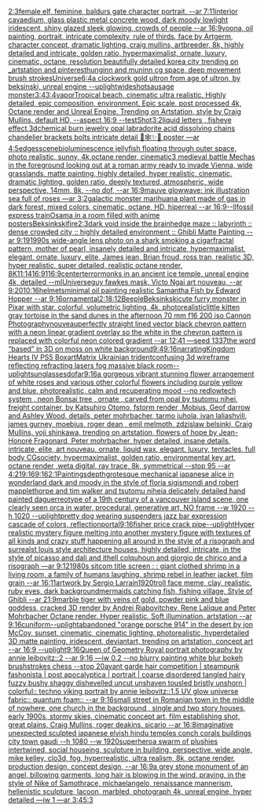 [2:3](https://www.ebank.nz/aiartgenerator?category=2%3A3)[female elf, feminine,  baldurs gate character portrait, --ar 7:11](https://www.ebank.nz/aiartgenerator?category=female%20elf%2C%20feminine%2C%20%20baldurs%20gate%20character%20portrait%2C%20--ar%207%3A11)[interior cavaedium, glass plastic metal concrete wood, dark moody lowlight iridescent, shiny glazed sleek glowing, crowds of people --ar 16:9](https://www.ebank.nz/aiartgenerator?category=interior%20cavaedium%2C%20glass%20plastic%20metal%20concrete%20wood%2C%20dark%20moody%20lowlight%20iridescent%2C%20shiny%20glazed%20sleek%20glowing%2C%20crowds%20of%20people%20--ar%2016%3A9)[yoona, oil painting, portrait, intricate complexity, rule of thirds, face by Artgerm, character concept, dramatic lighting, craig mullins, artbreeder, 8k, highly detailed and intricate, golden ratio, hypermaximalist, ornate, luxury, cinematic, octane, resolution beautifully detailed korea city trending on _artstation and pinterest](https://www.ebank.nz/aiartgenerator?category=yoona%2C%20oil%20painting%2C%20portrait%2C%20intricate%20complexity%2C%20rule%20of%20thirds%2C%20face%20by%20Artgerm%2C%20character%20concept%2C%20dramatic%20lighting%2C%20craig%20mullins%2C%20artbreeder%2C%208k%2C%20highly%20detailed%20and%20intricate%2C%20golden%20ratio%2C%20hypermaximalist%2C%20ornate%2C%20luxury%2C%20cinematic%2C%20octane%2C%20resolution%20beautifully%20detailed%20korea%20city%20trending%20on%20_artstation%20and%20pinterest)[hunginn and muninn cg space, deep movement brush strokes](https://www.ebank.nz/aiartgenerator?category=hunginn%20and%20muninn%20cg%20space%2C%20deep%20movement%20brush%20strokes)[Universe](https://www.ebank.nz/aiartgenerator?category=Universe)[6:4](https://www.ebank.nz/aiartgenerator?category=6%3A4)[a clockwork gold ultron from age of ultron, by beksinski, unreal engine --uplight](https://www.ebank.nz/aiartgenerator?category=a%20clockwork%20gold%20ultron%20from%20age%20of%20ultron%2C%20by%20beksinski%2C%20unreal%20engine%20--uplight)[wideshot](https://www.ebank.nz/aiartgenerator?category=wideshot)[sausage monster](https://www.ebank.nz/aiartgenerator?category=sausage%20monster)[3:4](https://www.ebank.nz/aiartgenerator?category=3%3A4)[3:4](https://www.ebank.nz/aiartgenerator?category=3%3A4)[vapor](https://www.ebank.nz/aiartgenerator?category=vapor)[Tropical beach, cinematic ultra realistic. Highly detailed, epic composition, environment. Epic scale, post processed 4k, Octane render and Unreal Engine. Trending on Artstation, style by Craig Mullins, default HD, --aspect 16:9 --test](https://www.ebank.nz/aiartgenerator?category=Tropical%20beach%2C%20cinematic%20ultra%20realistic.%20Highly%20detailed%2C%20epic%20composition%2C%20environment.%20Epic%20scale%2C%20post%20processed%204k%2C%20Octane%20render%20and%20Unreal%20Engine.%20Trending%20on%20Artstation%2C%20style%20by%20Craig%20Mullins%2C%20default%20HD%2C%20--aspect%2016%3A9%20--test)[Shot](https://www.ebank.nz/aiartgenerator?category=Shot)[3:2](https://www.ebank.nz/aiartgenerator?category=3%3A2)[liquid letters , fisheye effect,3d](https://www.ebank.nz/aiartgenerator?category=liquid%20letters%20%2C%20fisheye%20effect%2C3d)[chemical burn jewelry opal labradorite acid dissolving chains chandelier brackets bolts intricate detail 🦋🕸✨🫧 poster —ar 4:5](https://www.ebank.nz/aiartgenerator?category=chemical%20burn%20jewelry%20opal%20labradorite%20acid%20dissolving%20chains%20chandelier%20brackets%20bolts%20intricate%20detail%20%F0%9F%A6%8B%F0%9F%95%B8%E2%9C%A8%F0%9F%AB%A7%20poster%20%E2%80%94ar%204%3A5)[edges](https://www.ebank.nz/aiartgenerator?category=edges)[scene](https://www.ebank.nz/aiartgenerator?category=scene)[bioluminescence jellyfish floating through outer space, photo realistic, sunny, 4k,octane render, cinematic](https://www.ebank.nz/aiartgenerator?category=bioluminescence%20jellyfish%20floating%20through%20outer%20space%2C%20photo%20realistic%2C%20sunny%2C%204k%2Coctane%20render%2C%20cinematic)[3 medieval battle Mechas in the foreground looking out at a roman army ready to invade Vienna, wide grasslands, matte painting, highly detailed, hyper realistic, cinematic, dramatic lighting, golden ratio, deeply textured, atmospheric, wide perspective, 14mm, 8k, --no dof, --ar 16:9](https://www.ebank.nz/aiartgenerator?category=3%20medieval%20battle%20Mechas%20in%20the%20foreground%20looking%20out%20at%20a%20roman%20army%20ready%20to%20invade%20Vienna%2C%20wide%20grasslands%2C%20matte%20painting%2C%20highly%20detailed%2C%20hyper%20realistic%2C%20cinematic%2C%20dramatic%20lighting%2C%20golden%20ratio%2C%20deeply%20textured%2C%20atmospheric%2C%20wide%20perspective%2C%2014mm%2C%208k%2C%20--no%20dof%2C%20--ar%2016%3A9)[mauve glowwave: ink illustration sea full of roses —ar 3:2](https://www.ebank.nz/aiartgenerator?category=mauve%20glowwave%3A%20ink%20illustration%20sea%20full%20of%20roses%20%E2%80%94ar%203%3A2)[galactic monster marihuana plant made of gas in dark forest, mixed colors, cinematic, octane, HD, hiperreal --ar 16:9](https://www.ebank.nz/aiartgenerator?category=galactic%20monster%20marihuana%20plant%20made%20of%20gas%20in%20dark%20forest%2C%20mixed%20colors%2C%20cinematic%2C%20octane%2C%20HD%2C%20hiperreal%20--ar%2016%3A9)[--ll](https://www.ebank.nz/aiartgenerator?category=--ll)[fossil express train](https://www.ebank.nz/aiartgenerator?category=fossil%20express%20train)[Osama in a room filled with anime posters](https://www.ebank.nz/aiartgenerator?category=Osama%20in%20a%20room%20filled%20with%20anime%20posters)[Beksinkski](https://www.ebank.nz/aiartgenerator?category=Beksinkski)[fire](https://www.ebank.nz/aiartgenerator?category=fire)[2:3](https://www.ebank.nz/aiartgenerator?category=2%3A3)[dark void inside the brain](https://www.ebank.nz/aiartgenerator?category=dark%20void%20inside%20the%20brain)[hedge maze :: labyrinth ::  dense crowded city :: highly detailed environment :: Ghibli Matte Painting --ar 9:19](https://www.ebank.nz/aiartgenerator?category=hedge%20maze%20%3A%3A%20labyrinth%20%3A%3A%20%20dense%20crowded%20city%20%3A%3A%20highly%20detailed%20environment%20%3A%3A%20Ghibli%20Matte%20Painting%20--ar%209%3A19)[1990s wide-angle lens photo on a shark smoking a cigar](https://www.ebank.nz/aiartgenerator?category=1990s%20wide-angle%20lens%20photo%20on%20a%20shark%20smoking%20a%20cigar)[fractal pattern, mother of pearl, insanely detailed and intricate, hypermaximalist, elegant, ornate, luxury, elite, James jean, Brian froud, ross tran, realistic 3D, hyper realistic, super detailed, realistic octane render, 8K](https://www.ebank.nz/aiartgenerator?category=fractal%20pattern%2C%20mother%20of%20pearl%2C%20insanely%20detailed%20and%20intricate%2C%20hypermaximalist%2C%20elegant%2C%20ornate%2C%20luxury%2C%20elite%2C%20James%20jean%2C%20Brian%20froud%2C%20ross%20tran%2C%20realistic%203D%2C%20hyper%20realistic%2C%20super%20detailed%2C%20realistic%20octane%20render%2C%208K)[11:14](https://www.ebank.nz/aiartgenerator?category=11%3A14)[16:9](https://www.ebank.nz/aiartgenerator?category=16%3A9)[1](https://www.ebank.nz/aiartgenerator?category=1)[16:9](https://www.ebank.nz/aiartgenerator?category=16%3A9)[center](https://www.ebank.nz/aiartgenerator?category=center)[terror](https://www.ebank.nz/aiartgenerator?category=terror)[monks in an ancient ice temple, unreal engine 4k, detailed --ml](https://www.ebank.nz/aiartgenerator?category=monks%20in%20an%20ancient%20ice%20temple%2C%20unreal%20engine%204k%2C%20detailed%20--ml)[Universe](https://www.ebank.nz/aiartgenerator?category=Universe)[guy fawkes mask, Victo Ngai art nouveau, --ar 9:20](https://www.ebank.nz/aiartgenerator?category=guy%20fawkes%20mask%2C%20Victo%20Ngai%20art%20nouveau%2C%20--ar%209%3A20)[10:16](https://www.ebank.nz/aiartgenerator?category=10%3A16)[helmets](https://www.ebank.nz/aiartgenerator?category=helmets)[minimal oil painting realistic Samantha Fish by Edward Hopper --ar 9:16](https://www.ebank.nz/aiartgenerator?category=minimal%20oil%20painting%20realistic%20Samantha%20Fish%20by%20Edward%20Hopper%20--ar%209%3A16)[ornamental](https://www.ebank.nz/aiartgenerator?category=ornamental)[2:1](https://www.ebank.nz/aiartgenerator?category=2%3A1)[8:12](https://www.ebank.nz/aiartgenerator?category=8%3A12)[Beeple](https://www.ebank.nz/aiartgenerator?category=Beeple)[Beksinkski](https://www.ebank.nz/aiartgenerator?category=Beksinkski)[cute furry monster in Pixar with star, colorful, volumetric lighting, 4k, photorealistic](https://www.ebank.nz/aiartgenerator?category=cute%20furry%20monster%20in%20Pixar%20with%20star%2C%20colorful%2C%20volumetric%20lighting%2C%204k%2C%20photorealistic)[little kitten gray tortoise in the sand dunes in the afternoon 70 mm f16 200 iso Cannon Photography](https://www.ebank.nz/aiartgenerator?category=little%20kitten%20gray%20tortoise%20in%20the%20sand%20dunes%20in%20the%20afternoon%2070%20mm%20f16%20200%20iso%20Cannon%20Photography)[nouveau](https://www.ebank.nz/aiartgenerator?category=nouveau)[perfectly straight lined vector black chevron pattern with a neon linear gradient overlay so the white in the chevron pattern is replaced with colorful neon colored gradient --ar 12:41 —seed 1337](https://www.ebank.nz/aiartgenerator?category=perfectly%20straight%20lined%20vector%20black%20chevron%20pattern%20with%20a%20neon%20linear%20gradient%20overlay%20so%20the%20white%20in%20the%20chevron%20pattern%20is%20replaced%20with%20colorful%20neon%20colored%20gradient%20--ar%2012%3A41%20%E2%80%94seed%201337)[the word “based” in 3D on moss on white background](https://www.ebank.nz/aiartgenerator?category=the%20word%20%E2%80%9Cbased%E2%80%9D%20in%203D%20on%20moss%20on%20white%20background)[9:4](https://www.ebank.nz/aiartgenerator?category=9%3A4)[9:16](https://www.ebank.nz/aiartgenerator?category=9%3A16)[narrating](https://www.ebank.nz/aiartgenerator?category=narrating)[Kingdom Hearts IV PS5 Boxart](https://www.ebank.nz/aiartgenerator?category=Kingdom%20Hearts%20IV%20PS5%20Boxart)[Matrix Ukrainian trident](https://www.ebank.nz/aiartgenerator?category=Matrix%20Ukrainian%20trident)[confusing 3d wireframe reflecting refracting lasers fog massive black room](https://www.ebank.nz/aiartgenerator?category=confusing%203d%20wireframe%20reflecting%20refracting%20lasers%20fog%20massive%20black%20room)[--uplight](https://www.ebank.nz/aiartgenerator?category=--uplight)[sunglasses](https://www.ebank.nz/aiartgenerator?category=sunglasses)[dof](https://www.ebank.nz/aiartgenerator?category=dof)[ar9:16](https://www.ebank.nz/aiartgenerator?category=ar9%3A16)[a gorgeous vibrant stunning flower arrangement of white roses and various other colorful flowers including purple yellow and blue,  photorealistic, calm and recuperating mood --no red](https://www.ebank.nz/aiartgenerator?category=a%20gorgeous%20vibrant%20stunning%20flower%20arrangement%20of%20white%20roses%20and%20various%20other%20colorful%20flowers%20including%20purple%20yellow%20and%20blue%2C%20%20photorealistic%2C%20calm%20and%20recuperating%20mood%20--no%20red)[lowtech system , neon Bonsai tree , ornate , carved from opal by tsutomu nihei, freight container, by Katsuhiro Otomo, fstorm render ,Mobius, Geof darrow and Ashley Wood, details, peter mohrbacher, tarmo juhola, ivan laliashvili, james gurney, moebius, roger dean , emil melmoth, zdzislaw belsinki, Craig Mullins, yoji shinkawa, trending on artstation, flowers of hope by Jean-Honoré Fragonard, Peter mohrbacher, hyper detailed, insane details, intricate, elite, art nouveau, ornate, liquid wax, elegant, luxury, tentacles, full body CGsociety, hypermaximalist, golden ratio, environmental key art, octane render ,weta digital, ray trace, 8k, symmetrical  --stop 95 --ar 4:21](https://www.ebank.nz/aiartgenerator?category=lowtech%20system%20%2C%20neon%20Bonsai%20tree%20%2C%20ornate%20%2C%20carved%20from%20opal%20by%20tsutomu%20nihei%2C%20freight%20container%2C%20by%20Katsuhiro%20Otomo%2C%20fstorm%20render%20%2CMobius%2C%20Geof%20darrow%20and%20Ashley%20Wood%2C%20details%2C%20peter%20mohrbacher%2C%20tarmo%20juhola%2C%20ivan%20laliashvili%2C%20james%20gurney%2C%20moebius%2C%20roger%20dean%20%2C%20emil%20melmoth%2C%20zdzislaw%20belsinki%2C%20Craig%20Mullins%2C%20yoji%20shinkawa%2C%20trending%20on%20artstation%2C%20flowers%20of%20hope%20by%20Jean-Honor%C3%A9%20Fragonard%2C%20Peter%20mohrbacher%2C%20hyper%20detailed%2C%20insane%20details%2C%20intricate%2C%20elite%2C%20art%20nouveau%2C%20ornate%2C%20liquid%20wax%2C%20elegant%2C%20luxury%2C%20tentacles%2C%20full%20body%20CGsociety%2C%20hypermaximalist%2C%20golden%20ratio%2C%20environmental%20key%20art%2C%20octane%20render%20%2Cweta%20digital%2C%20ray%20trace%2C%208k%2C%20symmetrical%20%20--stop%2095%20--ar%204%3A21)[9:16](https://www.ebank.nz/aiartgenerator?category=9%3A16)[9:16](https://www.ebank.nz/aiartgenerator?category=9%3A16)[2:1](https://www.ebank.nz/aiartgenerator?category=2%3A1)[Paintings](https://www.ebank.nz/aiartgenerator?category=Paintings)[depth](https://www.ebank.nz/aiartgenerator?category=depth)[grotesque mechanical japanese alice in wonderland dark and moody in the style of floria sigismondi and robert mapplethorpe and tim walker and tsutomu nihei](https://www.ebank.nz/aiartgenerator?category=grotesque%20mechanical%20japanese%20alice%20in%20wonderland%20dark%20and%20moody%20in%20the%20style%20of%20floria%20sigismondi%20and%20robert%20mapplethorpe%20and%20tim%20walker%20and%20tsutomu%20nihei)[a delicately detailed hand painted daguerreotype of a 19th century of a vancouver island scene, one clearly seen orca in water, procedural, generative art, NO frame --w 1920 --h 1020 --uplight](https://www.ebank.nz/aiartgenerator?category=a%20delicately%20detailed%20hand%20painted%20daguerreotype%20of%20a%2019th%20century%20of%20a%20vancouver%20island%20scene%2C%20one%20clearly%20seen%20orca%20in%20water%2C%20procedural%2C%20generative%20art%2C%20NO%20frame%20--w%201920%20--h%201020%20--uplight)[pretty dog wearing suspenders jazz bar expression cascade of colors, reflection](https://www.ebank.nz/aiartgenerator?category=pretty%20dog%20wearing%20suspenders%20jazz%20bar%20expression%20cascade%20of%20colors%2C%20reflection)[portal](https://www.ebank.nz/aiartgenerator?category=portal)[9:16](https://www.ebank.nz/aiartgenerator?category=9%3A16)[fisher price crack pipe](https://www.ebank.nz/aiartgenerator?category=fisher%20price%20crack%20pipe)[--uplight](https://www.ebank.nz/aiartgenerator?category=--uplight)[Hyper realistic mystery figure melting into another mystery figure with textures of all kinds and crazy  stuff happening all around in the style of a risograph and surreal](https://www.ebank.nz/aiartgenerator?category=Hyper%20realistic%20mystery%20figure%20melting%20into%20another%20mystery%20figure%20with%20textures%20of%20all%20kinds%20and%20crazy%20%20stuff%20happening%20all%20around%20in%20the%20style%20of%20a%20risograph%20and%20surreal)[st louis style architecture houses, highly detailed, intricate, in the style of picasso and dali and ithell colquhoun and giorgio de chirico and a risograph —ar 9:12](https://www.ebank.nz/aiartgenerator?category=st%20louis%20style%20architecture%20houses%2C%20highly%20detailed%2C%20intricate%2C%20in%20the%20style%20of%20picasso%20and%20dali%20and%20ithell%20colquhoun%20and%20giorgio%20de%20chirico%20and%20a%20risograph%20%E2%80%94ar%209%3A12)[1980s sitcom title screen : : giant clothed shrimp in a living room, a family of humans laughing, shrimp rebel in leather jacket, film grain --ar 16:11](https://www.ebank.nz/aiartgenerator?category=1980s%20sitcom%20title%20screen%20%3A%20%3A%20giant%20clothed%20shrimp%20in%20a%20living%20room%2C%20a%20family%20of%20humans%20laughing%2C%20shrimp%20rebel%20in%20leather%20jacket%2C%20film%20grain%20--ar%2016%3A11)[artwork by Sergio Larraín](https://www.ebank.nz/aiartgenerator?category=artwork%20by%20Sergio%20Larra%C3%ADn)[1920](https://www.ebank.nz/aiartgenerator?category=1920)[troll face meme, clay, realistic, ruby eyes,  dark background](https://www.ebank.nz/aiartgenerator?category=troll%20face%20meme%2C%20clay%2C%20realistic%2C%20ruby%20eyes%2C%20%20dark%20background)[mermaids catching fish, fishing village, Style of Ghibli --ar 21:9](https://www.ebank.nz/aiartgenerator?category=mermaids%20catching%20fish%2C%20fishing%20village%2C%20Style%20of%20Ghibli%20--ar%2021%3A9)[marble tiger with veins of gold, powder pink and blue goddess, cracked 3D render by Andrei Riabovitchev, Rene Lalique and Peter Mohrbacher Octane render. Hyper realistic. Soft illumination. artstation --ar 9:16](https://www.ebank.nz/aiartgenerator?category=marble%20tiger%20with%20veins%20of%20gold%2C%20powder%20pink%20and%20blue%20goddess%2C%20cracked%203D%20render%20by%20Andrei%20Riabovitchev%2C%20Rene%20Lalique%20and%20Peter%20Mohrbacher%20Octane%20render.%20Hyper%20realistic.%20Soft%20illumination.%20artstation%20--ar%209%3A16)[cuniform](https://www.ebank.nz/aiartgenerator?category=cuniform)[--uplight](https://www.ebank.nz/aiartgenerator?category=--uplight)[abandoned "orange porsche 914" in the desert by jon McCoy, sunset, cinematic, cinematic lighting, photorealistic, hyperdetailed 3D matte painting, iridescent, deviantart, trending on artstation, concept art --ar 16:9 --uplight](https://www.ebank.nz/aiartgenerator?category=abandoned%20%22orange%20porsche%20914%22%20in%20the%20desert%20by%20jon%20McCoy%2C%20sunset%2C%20cinematic%2C%20cinematic%20lighting%2C%20photorealistic%2C%20hyperdetailed%203D%20matte%20painting%2C%20iridescent%2C%20deviantart%2C%20trending%20on%20artstation%2C%20concept%20art%20--ar%2016%3A9%20--uplight)[9:16](https://www.ebank.nz/aiartgenerator?category=9%3A16)[Queen of Geometry Royal portrait photography by annie leibovitz::2 --ar 9:16 —iw 0.2 --no blurry painting white blur bokeh brushstrokes chess --stop 20](https://www.ebank.nz/aiartgenerator?category=Queen%20of%20Geometry%20Royal%20portrait%20photography%20by%20annie%20leibovitz%3A%3A2%20--ar%209%3A16%20%E2%80%94iw%200.2%20--no%20blurry%20painting%20white%20blur%20bokeh%20brushstrokes%20chess%20--stop%2020)[avant garde hair competition | steampunk fashonista | post apocalyptica | portrait | coarse disordered tangled hairy fuzzy bushy shaggy dishevelled uncut unshaven tousled bristly unshorn | colorful:: techno viking portrait by annie leibovitz::1.5 UV glow universe fabric:: quantum foam:: --ar 9:16](https://www.ebank.nz/aiartgenerator?category=avant%20garde%20hair%20competition%20%7C%20steampunk%20fashonista%20%7C%20post%20apocalyptica%20%7C%20portrait%20%7C%20coarse%20disordered%20tangled%20hairy%20fuzzy%20bushy%20shaggy%20dishevelled%20uncut%20unshaven%20tousled%20bristly%20unshorn%20%7C%20colorful%3A%3A%20techno%20viking%20portrait%20by%20annie%20leibovitz%3A%3A1.5%20UV%20glow%20universe%20fabric%3A%3A%20quantum%20foam%3A%3A%20--ar%209%3A16)[small street in Romanian town in the middle of nowhere, one church in the background , single and two story houses, early 1900s, stormy skies, cinematic concept art, film establishing shot, great plains, Craig Mullins, roger deakins, sicario --ar 16:8](https://www.ebank.nz/aiartgenerator?category=small%20street%20in%20Romanian%20town%20in%20the%20middle%20of%20nowhere%2C%20one%20church%20in%20the%20background%20%2C%20single%20and%20two%20story%20houses%2C%20early%201900s%2C%20stormy%20skies%2C%20cinematic%20concept%20art%2C%20film%20establishing%20shot%2C%20great%20plains%2C%20Craig%20Mullins%2C%20roger%20deakins%2C%20sicario%20--ar%2016%3A8)[imaginative unexpected sculpted japanese elvish hindu temples conch corals buildings city town gaudi --h 1080 --w 1920](https://www.ebank.nz/aiartgenerator?category=imaginative%20unexpected%20sculpted%20japanese%20elvish%20hindu%20temples%20conch%20corals%20buildings%20city%20town%20gaudi%20--h%201080%20--w%201920)[superhero](https://www.ebank.nz/aiartgenerator?category=superhero)[a swarm of plushies intertwined, social houseing, sculpture in building, perspective, wide angle, mike kelley, clo3d, fog, hyperrealistic, ultra realism, 8k, octane render, production design, concept design, --ar 16:9](https://www.ebank.nz/aiartgenerator?category=a%20swarm%20of%20plushies%20intertwined%2C%20social%20houseing%2C%20sculpture%20in%20building%2C%20perspective%2C%20wide%20angle%2C%20mike%20kelley%2C%20clo3d%2C%20fog%2C%20hyperrealistic%2C%20ultra%20realism%2C%208k%2C%20octane%20render%2C%20production%20design%2C%20concept%20design%2C%20--ar%2016%3A9)[a grey stone monument of an angel, billowing garments, long hair is blowing in the wind, praying, in the style of Nike of Samothrace, michaelangelo, renaissance mannerism, hellenistic sculpture, lacoon, marbled, photograph 4k, unreal engine, hyper detailed —iw 1 —ar 3:4](https://www.ebank.nz/aiartgenerator?category=a%20grey%20stone%20monument%20of%20an%20angel%2C%20billowing%20garments%2C%20long%20hair%20is%20blowing%20in%20the%20wind%2C%20praying%2C%20in%20the%20style%20of%20Nike%20of%20Samothrace%2C%20michaelangelo%2C%20renaissance%20mannerism%2C%20hellenistic%20sculpture%2C%20lacoon%2C%20marbled%2C%20photograph%204k%2C%20unreal%20engine%2C%20hyper%20detailed%20%E2%80%94iw%201%20%E2%80%94ar%203%3A4)[5:3](https://www.ebank.nz/aiartgenerator?category=5%3A3)